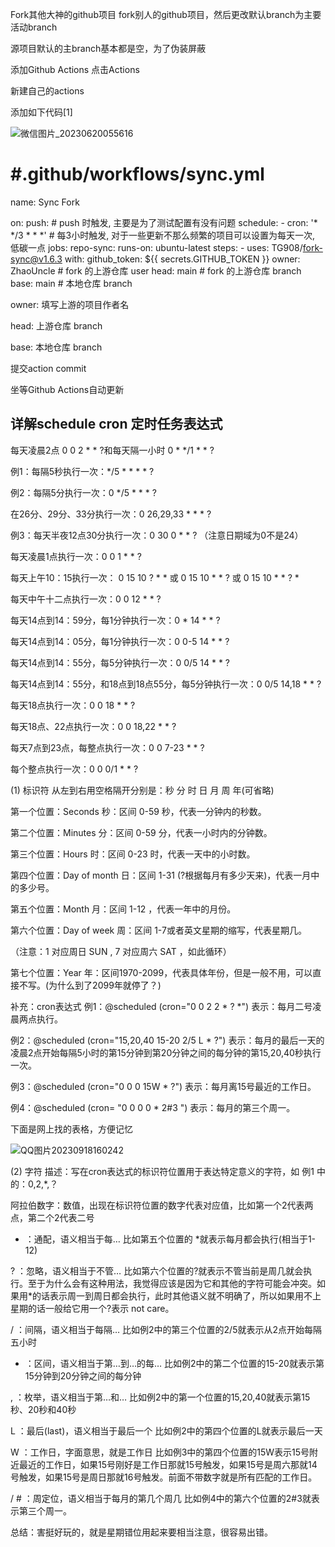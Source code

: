 Fork其他大神的github项目
fork别人的github项目，然后更改默认branch为主要活动branch

源项目默认的主branch基本都是空，为了伪装屏蔽

添加Github Actions
点击Actions

新建自己的actions

添加如下代码[1]

![微信图片_20230620055616](https://github.com/dlgt7/TVbox-interface/assets/102397160/cb514d9b-2cf1-427b-b7e1-46d5eb27faa3)


# #.github/workflows/sync.yml
name: Sync Fork

on:
  push: # push 时触发, 主要是为了测试配置有没有问题
  schedule:
    - cron: '* */3 * * *' # 每3小时触发, 对于一些更新不那么频繁的项目可以设置为每天一次, 低碳一点
jobs:
  repo-sync:
    runs-on: ubuntu-latest
    steps:
      - uses: TG908/fork-sync@v1.6.3
        with:
          github_token: ${{ secrets.GITHUB_TOKEN }}
          owner: ZhaoUncle # fork 的上游仓库 user
          head: main # fork 的上游仓库 branch
          base: main # 本地仓库 branch
          
owner: 填写上游的项目作者名

head: 上游仓库 branch

base: 本地仓库 branch

提交action commit

坐等Github Actions自动更新

## 详解schedule cron 定时任务表达式

每天凌晨2点 0 0 2 * * ?和每天隔一小时 0 * */1 * * ?

例1：每隔5秒执行一次：*/5 * * * * ?

例2：每隔5分执行一次：0 */5 * * * ?

在26分、29分、33分执行一次：0 26,29,33 * * * ?

例3：每天半夜12点30分执行一次：0 30 0 * * ? （注意日期域为0不是24）

每天凌晨1点执行一次：0 0 1 * * ?

每天上午10：15执行一次： 0 15 10 ? * * 或 0 15 10 * * ? 或 0 15 10 * * ? *

每天中午十二点执行一次：0 0 12 * * ?

每天14点到14：59分，每1分钟执行一次：0 * 14 * * ?

每天14点到14：05分，每1分钟执行一次：0 0-5 14 * * ?

每天14点到14：55分，每5分钟执行一次：0 0/5 14 * * ?

每天14点到14：55分，和18点到18点55分，每5分钟执行一次：0 0/5 14,18 * * ?

每天18点执行一次：0 0 18 * * ?

每天18点、22点执行一次：0 0 18,22 * * ?

每天7点到23点，每整点执行一次：0 0 7-23 * * ?

每个整点执行一次：0 0 0/1 * * ?

(1) 标识符
从左到右用空格隔开分别是：秒 分 时 日 月 周 年(可省略)

第一个位置：Seconds 秒：区间 0-59 秒，代表一分钟内的秒数。

第二个位置：Minutes 分：区间 0-59 分，代表一小时内的分钟数。

第三个位置：Hours 时：区间 0-23 时，代表一天中的小时数。

第四个位置：Day of month 日：区间 1-31 (?根据每月有多少天来)，代表一月中的多少号。

第五个位置：Month 月：区间 1-12 ，代表一年中的月份。

第六个位置：Day of week 周：区间 1-7或者英文星期的缩写，代表星期几。

（注意：1 对应周日 SUN , 7 对应周六 SAT ，如此循环）

第七个位置：Year 年：区间1970-2099，代表具体年份，但是一般不用，可以直接不写。(为什么到了2099年就停了？)

补充：cron表达式
例1：@scheduled (cron="0 0 2 2 * ? *") 表示：每月二号凌晨两点执行。

例2：@scheduled (cron="15,20,40 15-20 2/5 L * ?") 表示：每月的最后一天的凌晨2点开始每隔5小时的第15分钟到第20分钟之间的每分钟的第15,20,40秒执行一次。

例3：@scheduled (cron="0 0 0 15W * ?") 表示：每月离15号最近的工作日。

例4：@scheduled (cron= "0 0 0 0 * 2#3 ") 表示：每月的第三个周一。

下面是网上找的表格，方便记忆

![QQ图片20230918160242](https://github.com/dlgt7/TVbox-interface/assets/102397160/a0929c25-19ef-4b77-8480-a8f516491454)


(2) 字符
描述：写在cron表达式的标识符位置用于表达特定意义的字符，如 例1 中的：0,2,*,？

阿拉伯数字：数值，出现在标识符位置的数字代表对应值，比如第一个2代表两点，第二个2代表二号

* ：通配，语义相当于每… 比如第五个位置的 *就表示每月都会执行(相当于1-12)

? ：忽略，语义相当于不管… 比如第六个位置的?就表示不管当前是周几就会执行。至于为什么会有这种用法，我觉得应该是因为它和其他的字符可能会冲突。如果用*的话表示周一到周日都会执行，此时其他语义就不明确了，所以如果用不上星期的话一般给它用一个?表示 not care。

/ ：间隔，语义相当于每隔… 比如例2中的第三个位置的2/5就表示从2点开始每隔五小时

- ：区间，语义相当于第…到…的每… 比如例2中的第二个位置的15-20就表示第15分钟到20分钟之间的每分钟

, ：枚举，语义相当于第…和… 比如例2中的第一个位置的15,20,40就表示第15秒、20秒和40秒

L ：最后(last)，语义相当于最后一个 比如例2中的第四个位置的L就表示最后一天

W ：工作日，字面意思，就是工作日 比如例3中的第四个位置的15W表示15号附近最近的工作日，如果15号刚好是工作日那就15号触发，如果15号是周六那就14号触发，如果15号是周日那就16号触发。前面不带数字就是所有匹配的工作日。

/ # ：周定位，语义相当于每月的第几个周几 比如例4中的第六个位置的2#3就表示第三个周一。

总结：害挺好玩的，就是星期错位用起来要相当注意，很容易出错。



